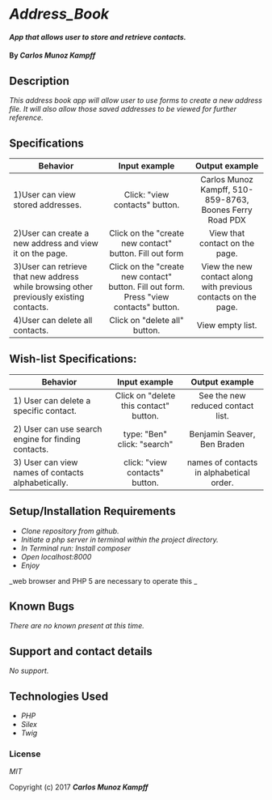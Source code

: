 # _Address_Book_

#### _App that allows user to store and retrieve contacts._

#### By _**Carlos Munoz Kampff**_

## Description

_This address book app will allow user to use forms to create a new address file. It will also allow those saved addresses to be viewed for further reference._


## Specifications

| Behavior                                              |   Input example   |  Output example |
|-------------------------------------------------------|:-----------------:|:---------------:|
|1)User can view stored addresses.| Click: "view contacts" button. | Carlos Munoz Kampff, 510-859-8763, Boones Ferry Road PDX |
|2)User can create a new address and view it on the page. | Click on the "create new contact" button. Fill out form | View that contact on the page. |
3)User can retrieve that new address while browsing other previously existing contacts.| Click on the "create new contact" button. Fill out form. Press "view contacts" button. | View the new contact along with previous contacts on the page.|
4)User can delete all contacts. | Click on "delete all" button. | View empty list. |

## Wish-list Specifications:

| Behavior                                              |   Input example   |  Output example |
|-------------------------------------------------------|:-----------------:|:---------------:|
|1) User can delete a specific contact.| Click on "delete this contact" button. | See the new reduced contact list.|
|2) User can use search engine for finding contacts.| type: "Ben" click: "search" | Benjamin Seaver, Ben Braden |
|3) User can view names of contacts  alphabetically.| click: "view contacts" button.| names of contacts in alphabetical order. |

## Setup/Installation Requirements


* _Clone repository from github._
* _Initiate a php server in terminal within the project directory._
* _In Terminal run: Install composer_
* _Open localhost:8000_
* _Enjoy_

_web browser and PHP 5 are necessary to operate this _

## Known Bugs

_There are no known present at this time._

## Support and contact details

_No support._

## Technologies Used

* _PHP_
* _Silex_
* _Twig_

### License

*MIT*

Copyright (c) 2017 **_Carlos Munoz Kampff_**
